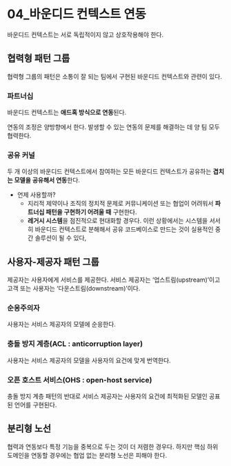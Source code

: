 # 04_바운디드 컨텍스트 연동

바운디드 컨텍스트는 서로 독립적이지 않고 상호작용해야 한다.

## 협력형 패턴 그룹
협력형 그룹의 패턴은 소통이 잘 되는 팀에서 구현된 바운디드 컨텍스트와 관련이 있다.

### 파트너십

바운디드 컨텍스트는 **애드혹 방식으로 연동**된다.

연동의 조정은 양방향에서 한다. 발생할 수 있는 연동의 문제를 해결하는 데 양 팀 모두 협력한다.

### 공유 커널

두 개 이상의 바운디드 컨텍스트에서 참여하는 모든 바운디드 컨텍스트가 공유하는 **겹치는 모델을 공유해서 연동**한다.

- 언제 사용할까?
    - 지리적 제약이나 조직의 정치적 문제로 커뮤니케이션 또는 협업이 어려워서 **파트너십 패턴을 구현하기 어려울 때** 구현한다.
    - **레거시 시스템**을 점진적으로 현대화할 경우다. 이런 상황에서는 시스템을 서서히 바운디드 컨텍스트로 분해해서 공유 코드베이스로 만드는 것이 실용적인 중간 솔루션이 될 수 있다,

## 사용자-제공자 패턴 그룹
제공자는 사용자에게 서비스를 제공한다. 서비스 제공자는 ‘업스트림(upstream)’이고 고객 또는 사용자는 ‘다운스트림(downstream)’이다.

### 순응주의자

사용자는 서비스 제공자의 모델에 순응한다.

### 충돌 방지 계층(ACL : anticorruption layer)

사용자는 서비스 제공자의 모델을 사용자의 요건에 맞게 번역한다.

### 오픈 호스트 서비스(OHS : open-host service)

충돌 방지 계층 패턴의 반대로 서비스 제공자는 사용자의 요건에 최적화된 모델인 공표된 언어를 구현된다.

## 분리형 노선
협력과 연동보다 특정 기능을 중복으로 두는 것이 더 저렴한 경우다. 하지만 핵심 하위 도메인을 연동할 경우에는 협업 없는 분리형 노선은 피해야 한다.